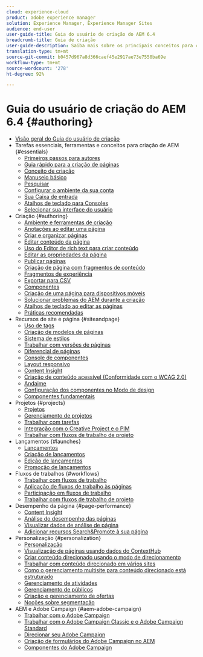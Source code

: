 ```yaml
---
cloud: experience-cloud
product: adobe experience manager
solution: Experience Manager, Experience Manager Sites
audience: end-user
user-guide-title: Guia do usuário de criação do AEM 6.4
breadcrumb-title: Guia de criação
user-guide-description: Saiba mais sobre os principais conceitos para criação de conteúdo e criação no AEM.
translation-type: tm+mt
source-git-commit: b0457d967a8d366caef45e2917ae73e7550ba69e
workflow-type: tm+mt
source-wordcount: '278'
ht-degree: 92%

---
```



# Guia do usuário de criação do AEM 6.4 {#authoring}

+ [Visão geral do Guia do usuário de criação](home.md)
+ Tarefas essenciais, ferramentas e conceitos para criação de AEM {#essentials}
   + [Primeiros passos para autores](first-steps.md)
   + [Guia rápido para a criação de páginas](qg-page-authoring.md)
   + [Conceito de criação](author.md)
   + [Manuseio básico](basic-handling.md)
   + [Pesquisar](search.md)
   + [Configurar o ambiente da sua conta](user-properties.md)
   + [Sua Caixa de entrada](inbox.md)
   + [Atalhos de teclado para Consoles](keyboard-shortcuts.md)
   + [Selecionar sua interface do usuário](select-ui.md)
+ Criação {#authoring}
   + [Ambiente e ferramentas de criação](author-environment-tools.md)
   + [Anotações ao editar uma página](annotations.md)
   + [Criar e organizar páginas](managing-pages.md)
   + [Editar conteúdo da página](editing-content.md)
   + [Uso do Editor de rich text para criar conteúdo](rich-text-editor.md)
   + [Editar as propriedades da página](editing-page-properties.md)
   + [Publicar páginas](publishing-pages.md)
   + [Criação de página com fragmentos de conteúdo](content-fragments.md)
   + [Fragmentos de experiência](experience-fragments.md)
   + [Exportar para CSV](csv-export.md)
   + [Componentes](default-components.md)
   + [Criação de uma página para dispositivos móveis   ](mobile.md)
   + [Solucionar problemas do AEM durante a criação  ](troubleshooting.md)
   + [Atalhos de teclado ao editar as páginas](page-authoring-keyboard-shortcuts.md)
   + [Práticas recomendadas    ](best-practices.md)
+ Recursos de site e página {#siteandpage}
   + [Uso de tags](tags.md)
   + [Criação de modelos de páginas  ](templates.md)
   + [Sistema de estilos](style-system.md)
   + [Trabalhar com versões de páginas](working-with-page-versions.md)
   + [Diferencial de páginas](page-diff.md)
   + [Console de componentes](default-components-console.md)
   + [Layout responsivo](responsive-layout.md)
   + [Content Insight](content-insights.md)
   + [Criação de conteúdo acessível (Conformidade com o WCAG 2.0)](creating-accessible-content.md)
   + [Andaime](scaffolding.md)
   + [Configuração dos componentes no Modo de design](default-components-designmode.md)
   + [Componentes fundamentais](default-components-foundation.md)
+ Projetos {#projects}
   + [Projetos](projects.md)
   + [Gerenciamento de projetos](touch-ui-managing-projects.md)
   + [Trabalhar com tarefas](task-content.md)
   + [Integração com o Creative Project e o PIM](managing-product-information.md)
   + [Trabalhar com fluxos de trabalho de projeto](projects-with-workflows.md)
+ Lançamentos {#launches}
   + [Lançamentos](launches.md)
   + [Criação de lançamentos](launches-creating.md)
   + [Edição de lançamentos](launches-editing.md)
   + [Promoção de lançamentos](launches-promoting.md)
+ Fluxos de trabalhos {#workflows}
   + [Trabalhar com fluxos de trabalho](workflows.md)
   + [Aplicação de fluxos de trabalho às páginas](workflows-applying.md)
   + [Participação em fluxos de trabalho](workflows-participating.md)
   + [Trabalhar com fluxos de trabalho de projeto](projects-with-workflows.md)
+ Desempenho da página {#page-performance}
   + [Content Insight](content-insights.md)
   + [Análise do desempenho das páginas](ci-analyze.md)
   + [Visualizar dados de análise de página](pa-using.md)
   + [Adicionar recursos Search&amp;Promote à sua página](search-and-promote.md)
+ Personalização {#personalization}
   + [Personalização](personalization.md)
   + [Visualização de páginas usando dados do ContextHub](ch-previewing.md)
   + [Criar conteúdo direcionado usando o modo de direcionamento](content-targeting-touch.md)
   + [Trabalhar com conteúdo direcionado em vários sites](multisite-support-targeted-content.md)
   + [Como o gerenciamento multisite para conteúdo direcionado está estruturado](technical-multisite-targeted.md)
   + [Gerenciamento de atividades](activitylib.md)
   + [Gerenciamento de públicos](managing-audiences.md)
   + [Criação e gerenciamento de ofertas](offerlib.md)
   + [Noções sobre segmentação](segmentation-overview.md)
+ AEM e Adobe Campaign {#aem-adobe-campaign}
   + [Trabalhar com o Adobe Campaign](adobe-campaign.md)
   + [Trabalhar com o Adobe Campaign Classic e o Adobe Campaign Standard](campaign.md)
   + [Direcionar seu Adobe Campaign](target-adobe-campaign.md)
   + [Criação de formulários do Adobe Campaign no AEM](adobe-campaign-forms.md)
   + [Componentes do Adobe Campaign](adobe-campaign-components.md)
